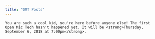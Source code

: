 ```yaml
---
title: "OMT Posts"
---
```


<main class="main-page phtext">

	You are such a cool kid, you're here before anyone else! The first Open Mic Tech hasn't happened yet. It will be <strong>Thursday, September 6, 2018 at 7:00pm</strong>.

</main>
